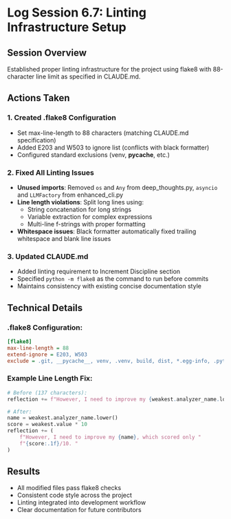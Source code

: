 # Log Session 6.7: Linting Infrastructure Setup

## Session Overview
Established proper linting infrastructure for the project using flake8 with 88-character line limit as specified in CLAUDE.md.

## Actions Taken

### 1. Created .flake8 Configuration
- Set max-line-length to 88 characters (matching CLAUDE.md specification)
- Added E203 and W503 to ignore list (conflicts with black formatter)
- Configured standard exclusions (venv, __pycache__, etc.)

### 2. Fixed All Linting Issues
- **Unused imports**: Removed `os` and `Any` from deep_thoughts.py, `asyncio` and `LLMFactory` from enhanced_cli.py
- **Line length violations**: Split long lines using:
  - String concatenation for long strings
  - Variable extraction for complex expressions
  - Multi-line f-strings with proper formatting
- **Whitespace issues**: Black formatter automatically fixed trailing whitespace and blank line issues

### 3. Updated CLAUDE.md
- Added linting requirement to Increment Discipline section
- Specified `python -m flake8` as the command to run before commits
- Maintains consistency with existing concise documentation style

## Technical Details

### .flake8 Configuration:
```ini
[flake8]
max-line-length = 88
extend-ignore = E203, W503
exclude = .git, __pycache__, venv, .venv, build, dist, *.egg-info, .pytest_cache, .coverage, htmlcov, node_modules
```

### Example Line Length Fix:
```python
# Before (137 characters):
reflection += f"However, I need to improve my {weakest.analyzer_name.lower()}, which scored only {weakest.value*10:.1f}/10. "

# After:
name = weakest.analyzer_name.lower()
score = weakest.value * 10
reflection += (
    f"However, I need to improve my {name}, which scored only "
    f"{score:.1f}/10. "
)
```

## Results
- All modified files pass flake8 checks
- Consistent code style across the project
- Linting integrated into development workflow
- Clear documentation for future contributors